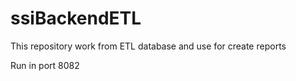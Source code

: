 # ssiBackendETL
This repository work from ETL database and use for create reports 

Run in port 8082

